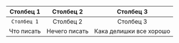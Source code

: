 
|Столбец 1|Столбец 2|Cтолбец 3|
|:-:|:-:|:-:|
|`Столбец 1`|Столбец 2|Столбец 3|
|Что писать|Нечего писать|Кака делишки все хорошо|
